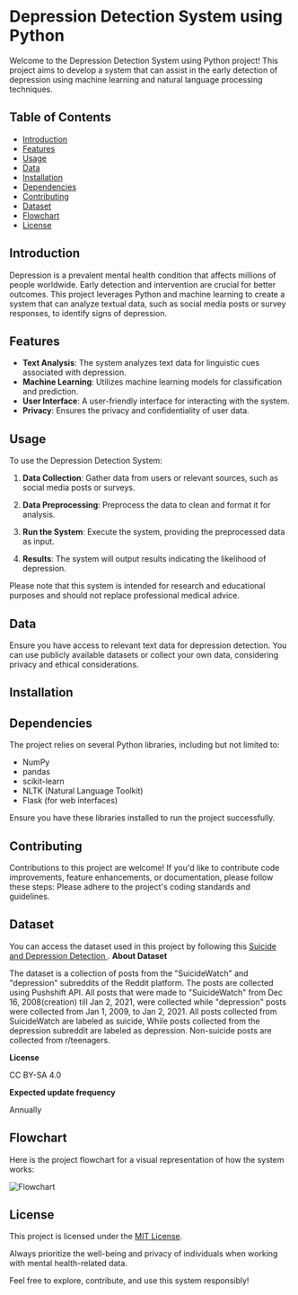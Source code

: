 # Depression Detection System using Python

Welcome to the Depression Detection System using Python project! This project aims to develop a system that can assist in the early detection of depression using machine learning and natural language processing techniques.

## Table of Contents

- [Introduction](#introduction)
- [Features](#features)
- [Usage](#usage)
- [Data](#data)
- [Installation](#installation)
- [Dependencies](#dependencies)
- [Contributing](#contributing)
- [Dataset](#dataset)
- [Flowchart](#flowchart)
- [License](#license)

## Introduction

Depression is a prevalent mental health condition that affects millions of people worldwide. Early detection and intervention are crucial for better outcomes. This project leverages Python and machine learning to create a system that can analyze textual data, such as social media posts or survey responses, to identify signs of depression.

## Features

- **Text Analysis**: The system analyzes text data for linguistic cues associated with depression.
- **Machine Learning**: Utilizes machine learning models for classification and prediction.
- **User Interface**: A user-friendly interface for interacting with the system.
- **Privacy**: Ensures the privacy and confidentiality of user data.

## Usage

To use the Depression Detection System:

1. **Data Collection**: Gather data from users or relevant sources, such as social media posts or surveys.

2. **Data Preprocessing**: Preprocess the data to clean and format it for analysis.

3. **Run the System**: Execute the system, providing the preprocessed data as input.

4. **Results**: The system will output results indicating the likelihood of depression.

Please note that this system is intended for research and educational purposes and should not replace professional medical advice.

## Data

Ensure you have access to relevant text data for depression detection. You can use publicly available datasets or collect your own data, considering privacy and ethical considerations.

## Installation
## Dependencies

The project relies on several Python libraries, including but not limited to:

- NumPy
- pandas
- scikit-learn
- NLTK (Natural Language Toolkit)
- Flask (for web interfaces)

Ensure you have these libraries installed to run the project successfully.

## Contributing

Contributions to this project are welcome! If you'd like to contribute code improvements, feature enhancements, or documentation, please follow these steps:
Please adhere to the project's coding standards and guidelines.

## Dataset
You can access the dataset used in this project by following this [Suicide and Depression Detection
 ]( https://www.kaggle.com/datasets/nikhileswarkomati/suicide-watch?fbclid=IwAR1dNFNpod_tQCAV6iaBmoBDMSEq-5_LERu1xsTaydG8gNnS-KcdvB2Li54).
**About Dataset**

The dataset is a collection of posts from the "SuicideWatch" and "depression" subreddits of the Reddit platform. The posts are collected using Pushshift API. All posts that were made to "SuicideWatch" from Dec 16, 2008(creation) till Jan 2, 2021, were collected while "depression" posts were collected from Jan 1, 2009, to Jan 2, 2021. All posts collected from SuicideWatch are labeled as suicide, While posts collected from the depression subreddit are labeled as depression. Non-suicide posts are collected from r/teenagers.

**License**

CC BY-SA 4.0

**Expected update frequency**

Annually

## Flowchart
Here is the project flowchart for a visual representation of how the system works:

![Flowchart](flowchart.png)

## License

This project is licensed under the [MIT License](LICENSE.md).

Always prioritize the well-being and privacy of individuals when working with mental health-related data.

Feel free to explore, contribute, and use this system responsibly!

